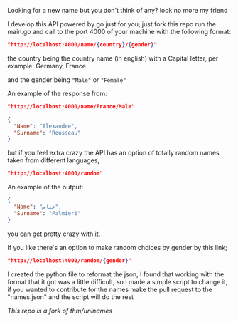 Looking for a new name but you don't think of any? look no more my friend

I develop this API powered by go just for you, just fork this repo run the main.go and call to the port 4000 of your machine with the following format:

```json
"http://localhost:4000/name/{country}/{gender}"
```
the country being the country name (in english) with a Capital letter, per example: Germany, France

and the gender being ``` "Male" ``` or ``` "Female" ```


An example of the response from:

```json
"http://localhost:4000/name/France/Male"
```

```json
{
  "Name": "Alexandre",
  "Surname": "Rousseau"
}
```

but if you feel extra crazy the API has an option of totally random names taken from different languages,

```json
"http://localhost:4000/random"
```
An example of the output:

```json
{
  "Name": "عباس",
  "Surname": "Palmieri"
}
```
you can get pretty crazy with it.

If you like there's an option to make random choices by gender by this link;

```json
"http://localhost:4000/random/{gender}"
```

I created the python file to reformat the json, I found that working with the format that it got was a little difficult, so I made a simple script to change it, if you wanted to contribute for the names make the pull request to the "names.json" and the script will do the rest

*This repo is a fork of thm/uninames*
